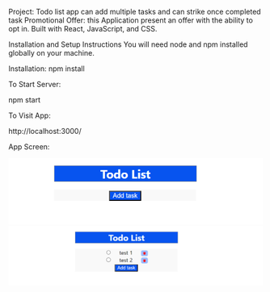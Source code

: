 Project: Todo list app can add multiple tasks and can strike once completed task
Promotional Offer:
this Application present an offer with the ability to opt in. Built with React, JavaScript, and CSS.

Installation and Setup Instructions
You will need node and npm installed globally on your machine.

Installation: npm install

To Start Server:

npm start

To Visit App:

http://localhost:3000/

App Screen:

![app screen](image.png)
![added tasks screen](image-1.png)